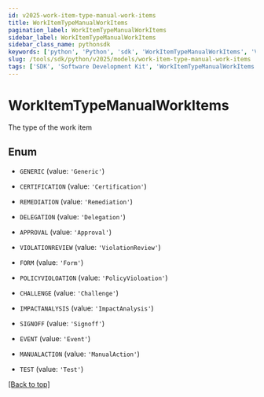 ```yaml
---
id: v2025-work-item-type-manual-work-items
title: WorkItemTypeManualWorkItems
pagination_label: WorkItemTypeManualWorkItems
sidebar_label: WorkItemTypeManualWorkItems
sidebar_class_name: pythonsdk
keywords: ['python', 'Python', 'sdk', 'WorkItemTypeManualWorkItems', 'V2025WorkItemTypeManualWorkItems'] 
slug: /tools/sdk/python/v2025/models/work-item-type-manual-work-items
tags: ['SDK', 'Software Development Kit', 'WorkItemTypeManualWorkItems', 'V2025WorkItemTypeManualWorkItems']
---
```


# WorkItemTypeManualWorkItems

The type of the work item

## Enum

* `GENERIC` (value: `'Generic'`)

* `CERTIFICATION` (value: `'Certification'`)

* `REMEDIATION` (value: `'Remediation'`)

* `DELEGATION` (value: `'Delegation'`)

* `APPROVAL` (value: `'Approval'`)

* `VIOLATIONREVIEW` (value: `'ViolationReview'`)

* `FORM` (value: `'Form'`)

* `POLICYVIOLOATION` (value: `'PolicyVioloation'`)

* `CHALLENGE` (value: `'Challenge'`)

* `IMPACTANALYSIS` (value: `'ImpactAnalysis'`)

* `SIGNOFF` (value: `'Signoff'`)

* `EVENT` (value: `'Event'`)

* `MANUALACTION` (value: `'ManualAction'`)

* `TEST` (value: `'Test'`)

[[Back to top]](#) 

